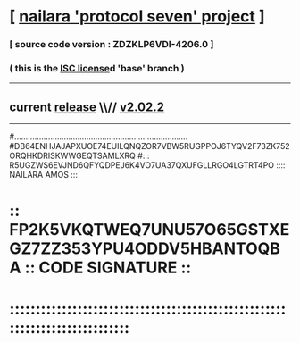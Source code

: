 
# [ [nailara 'protocol seven' project](http://nailara.network/) ]

### [ source code version : ZDZKLP6VDI-4206.0 ]

### ( this is the [ISC license](license)d 'base' branch )
---
## current [release](https://github.com/nailara-technologies/protocol-7/releases) \\\\// [v2.02.2](https://github.com/nailara-technologies/protocol-7/releases/tag/v2.02.2)
---

#.............................................................................
#DB64ENHJAJAPXUOE74EUILQNQZOR7VBW5RUGPPOJ6TYQV2F73ZK752ORQHKDRISKWWGEQTSAMLXRQ
#::: R5UGZWS6EVJND6QFYQDPEJ6K4VO7UA37QXUFGLLRGO4LGTRT4PO :::: NAILARA AMOS :::
# :: FP2K5VKQTWEQ7UNU57O65GSTXEGZ7ZZ353YPU4ODDV5HBANTOQBA :: CODE SIGNATURE ::
# ::::::::::::::::::::::::::::::::::::::::::::::::::::::::::::::::::::::::::::
